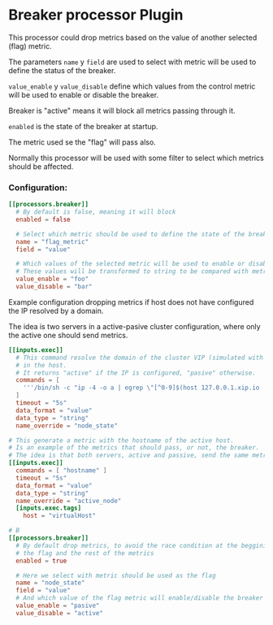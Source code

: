 # Breaker processor Plugin

This processor could drop metrics based on the value of another selected (flag) metric.

The parameters ``name`` y ``field`` are used to select with metric will be used to define the status of the breaker.

``value_enable`` y ``value_disable`` define which values from the control metric will be used to enable or disable the breaker.

Breaker is "active" means it will block all metrics passing through it.

``enabled`` is the state of the breaker at startup.

The metric used se the "flag" will pass also.

Normally this processor will be used with some filter to select which metrics should be affected.

### Configuration:

```toml
[[processors.breaker]]
  # By default is false, meaning it will block
  enabled = false

  # Select which metric should be used to define the state of the breaker
  name = "flag_metric"
  field = "value"

  # Which values of the selected metric will be used to enable or disable the breaker
  # These values will be transformed to string to be compared with metrics values (also converted to strings)
  value_enable = "foo"
  value_disable = "bar"
```

Example configuration dropping metrics if host does not have configured the IP resolved by a domain.

The idea is two servers in a active-pasive cluster configuration, where only the active one should send metrics.
```toml
[[inputs.exec]]
  # This command resolve the domain of the cluster VIP (simulated with that .xip.io domain) and check if it configured
  # in the host.
  # It returns "active" if the IP is configured, "pasive" otherwise.
  commands = [
    '''/bin/sh -c "ip -4 -o a | egrep \"[^0-9]$(host 127.0.0.1.xip.io | head -1 | cut -d \  -f 4)[^0-9]\" >& /dev/null && echo active || echo pasive"'''
  ]
  timeout = "5s"
  data_format = "value"
  data_type = "string"
  name_override = "node_state"

# This generate a metric with the hostname of the active host.
# Is an example of the metrics that should pass, or not, the breaker.
# The idea is that both servers, active and passive, send the same metric
[[inputs.exec]]
  commands = [ "hostname" ]
  timeout = "5s"
  data_format = "value"
  data_type = "string"
  name_override = "active_node"
  [inputs.exec.tags]
    host = "virtualHost"

# B
[[processors.breaker]]
  # By default drop metrics, to avoid the race condition at the beggining between
  # the flag and the rest of the metrics
  enabled = true

  # Here we select with metric should be used as the flag
  name = "node_state"
  field = "value"
  # And which value of the flag metric will enable/disable the breaker
  value_enable = "pasive"
  value_disable = "active"
```
